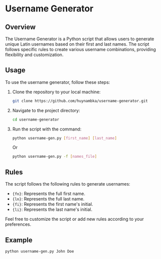 # Username Generator

## Overview

The Username Generator is a Python script that allows users to generate unique Latin usernames based on their first and last names. The script follows specific rules to create various username combinations, providing flexibility and customization.

## Usage

To use the username generator, follow these steps:

1. Clone the repository to your local machine:

    ```bash
    git clone https://github.com/huynambka/username-generator.git
    ```

2. Navigate to the project directory:

    ```bash
    cd username-generator
    ```

3. Run the script with the command:

    ```bash
    python username-gen.py [first_name] [last_name]
    ```

    Or

    ```bash
    python username-gen.py -f [names_file]
    ```

## Rules

The script follows the following rules to generate usernames:

- `{fn}`: Represents the full first name.
- `{ln}`: Represents the full last name.
- `{fi}`: Represents the first name's initial.
- `{li}`: Represents the last name's initial.

Feel free to customize the script or add new rules according to your preferences.

## Example

```bash
python username-gen.py John Doe
